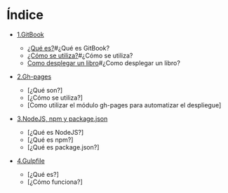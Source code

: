 # Índice


- [1.GitBook](CAPITULO1.md)
    - [¿Qué es?](CAPITULO1.md)#¿Qué es GitBook?
    - [¿Cómo se utiliza?](CAPITULO1.md)#¿Cómo se utiliza?
    - [Como desplegar un libro](CAPITULO1.md)#¿Como desplegar un libro?

- [2.Gh-pages](CAPITULO2.md)
    - [¿Qué son?]
    - [¿Cómo se utiliza?]
    - [Como utilizar el módulo gh-pages para automatizar el despliegue]

- [3.NodeJS, npm y package.json](CAPITULO3.md)
    - [¿Qué es NodeJS?]
    - [¿Qué es npm?]
    - [¿Qué es package.json?]

- [4.Gulpfile](CAPITULO4.md)
    - [¿Qué es?]
    - [¿Cómo funciona?]

